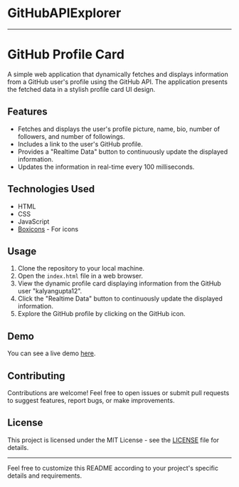 # GitHubAPIExplorer

---

# GitHub Profile Card

A simple web application that dynamically fetches and displays information from a GitHub user's profile using the GitHub API. The application presents the fetched data in a stylish profile card UI design.

## Features

- Fetches and displays the user's profile picture, name, bio, number of followers, and number of followings.
- Includes a link to the user's GitHub profile.
- Provides a "Realtime Data" button to continuously update the displayed information.
- Updates the information in real-time every 100 milliseconds.

## Technologies Used

- HTML
- CSS
- JavaScript
- [Boxicons](https://boxicons.com/) - For icons

## Usage

1. Clone the repository to your local machine.
2. Open the `index.html` file in a web browser.
3. View the dynamic profile card displaying information from the GitHub user "kalyangupta12".
4. Click the "Realtime Data" button to continuously update the displayed information.
5. Explore the GitHub profile by clicking on the GitHub icon.

## Demo

You can see a live demo [here](#).

## Contributing

Contributions are welcome! Feel free to open issues or submit pull requests to suggest features, report bugs, or make improvements.

## License

This project is licensed under the MIT License - see the [LICENSE](LICENSE) file for details.

---

Feel free to customize this README according to your project's specific details and requirements.
